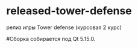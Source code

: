 # released-tower-defense
релиз игры Tower defense (курсовая 2 курс)

#Сборка 
собирается под Qt 5.15.0.
